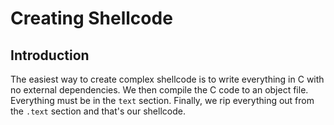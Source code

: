 # Creating Shellcode



## Introduction

The easiest way to create complex shellcode is to write everything in C with no external dependencies. We then compile the C code to an object file. Everything must be in the `text` section. Finally, we rip everything out from the `.text` section and that's our shellcode.
